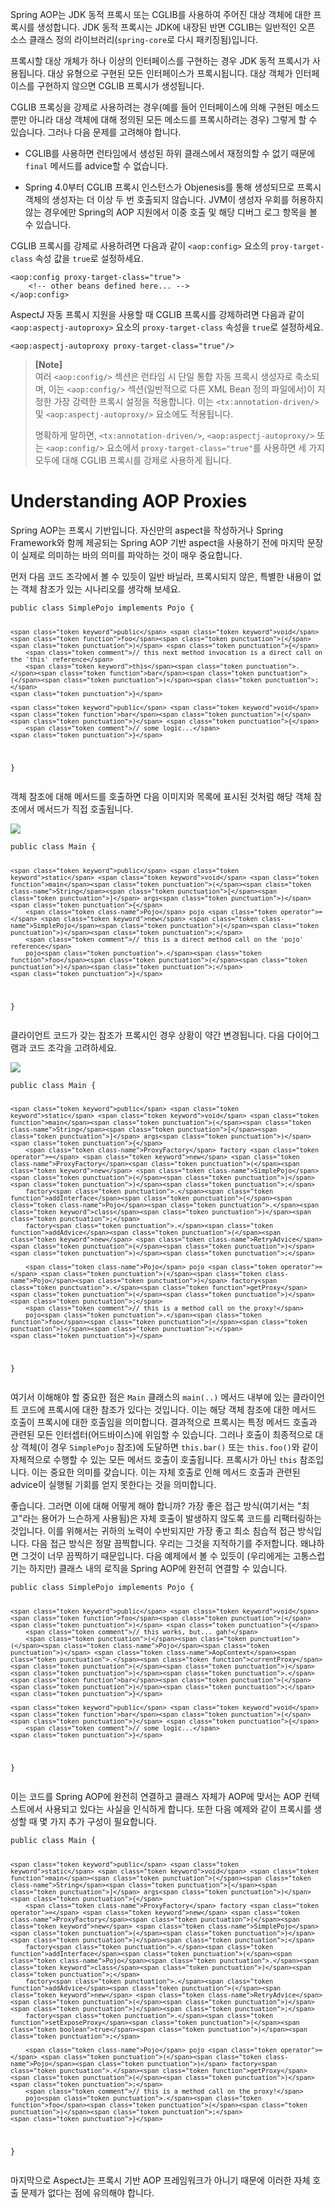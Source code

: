 <p>Spring AOP는 JDK 동적 프록시 또는 CGLIB를 사용하여 주어진 대상 객체에 대한 프록시를 생성합니다. JDK 동적 프록시는 JDK에 내장된 반면 CGLIB는 일반적인 오픈 소스 클래스 정의 라이브러리(<code>spring-core</code>로 다시 패키징됨)입니다.</p>
<p>프록시할 대상 개체가 하나 이상의 인터페이스를 구현하는 경우 JDK 동적 프록시가 사용됩니다. 대상 유형으로 구현된 모든 인터페이스가 프록시됩니다. 대상 객체가 인터페이스를 구현하지 않으면 CGLIB 프록시가 생성됩니다.</p>
<p>CGLIB 프록싱을 강제로 사용하려는 경우(예를 들어 인터페이스에 의해 구현된 메소드뿐만 아니라 대상 객체에 대해 정의된 모든 메소드를 프록시하려는 경우) 그렇게 할 수 있습니다. 그러나 다음 문제를 고려해야 합니다.</p>
<ul>
<li>
<p>CGLIB를 사용하면 런타임에서 생성된 하위 클래스에서 재정의할 수 없기 때문에 <code>final</code> 메서드를 advice할 수 없습니다.</p>
</li>
<li>
<p>Spring 4.0부터 CGLIB 프록시 인스턴스가 Objenesis를 통해 생성되므로 프록시 객체의 생성자는 더 이상 두 번 호출되지 않습니다. JVM이 생성자 우회를 허용하지 않는 경우에만 Spring의 AOP 지원에서 이중 호출 및 해당 디버그 로그 항목을 볼 수 있습니다.</p>
</li>
</ul>
<p>CGLIB 프록시를 강제로 사용하려면 다음과 같이 <code>&lt;aop:config&gt;</code> 요소의 <code>proy-target-class</code> 속성 값을 <code>true</code>로 설정하세요.</p>
<pre><code class="language-xml"><span class="token tag"><span class="token tag"><span class="token punctuation">&lt;</span><span class="token namespace">aop:</span>config</span> <span class="token attr-name">proxy-target-class</span><span class="token attr-value"><span class="token punctuation">=</span><span class="token punctuation">"</span>true<span class="token punctuation">"</span></span><span class="token punctuation">&gt;</span></span>
	<span class="token comment">&lt;!-- other beans defined here... --&gt;</span>
<span class="token tag"><span class="token tag"><span class="token punctuation">&lt;/</span><span class="token namespace">aop:</span>config</span><span class="token punctuation">&gt;</span></span></code></pre>
<p>AspectJ 자동 프록시 지원을 사용할 때 CGLIB 프록시를 강제하려면 다음과 같이 <code>&lt;aop:aspectj-autoproxy&gt;</code> 요소의 <code>proxy-target-class</code> 속성을 <code>true</code>로 설정하세요.</p>
<pre><code class="language-xml"><span class="token tag"><span class="token tag"><span class="token punctuation">&lt;</span><span class="token namespace">aop:</span>aspectj-autoproxy</span> <span class="token attr-name">proxy-target-class</span><span class="token attr-value"><span class="token punctuation">=</span><span class="token punctuation">"</span>true<span class="token punctuation">"</span></span><span class="token punctuation">/&gt;</span></span></code></pre>
<blockquote>
<p><strong>[Note]</strong><br>
여러 <code>&lt;aop:config/&gt;</code> 섹션은 런타임 시 단일 통합 자동 프록시 생성자로 축소되며, 이는 <code>&lt;aop:config/&gt;</code> 섹션(일반적으로 다른 XML Bean 정의 파일에서)이 지정한 가장 강력한 프록시 설정을 적용합니다. 이는 <code>&lt;tx:annotation-driven/&gt;</code> 및 <code>&lt;aop:aspectj-autoproxy/&gt;</code> 요소에도 적용됩니다.</p>
<p>명확하게 말하면, <code>&lt;tx:annotation-driven/&gt;</code>, <code>&lt;aop:aspectj-autoproxy/&gt;</code> 또는 <code>&lt;aop:config/&gt;</code> 요소에서 <code>proxy-target-class="true"</code>를 사용하면 세 가지 모두에 대해 CGLIB 프록시를 강제로 사용하게 됩니다.</p>
</blockquote>
<h1 id="understanding-aop-proxies">Understanding AOP Proxies</h1>
<p>Spring AOP는 프록시 기반입니다. 자신만의 aspect을 작성하거나 Spring Framework와 함께 제공되는 Spring AOP 기반 aspect을 사용하기 전에 마지막 문장이 실제로 의미하는 바의 의미를 파악하는 것이 매우 중요합니다.</p>
<p>먼저 다음 코드 조각에서 볼 수 있듯이 일반 바닐라, 프록시되지 않은, 특별한 내용이 없는 객체 참조가 있는 시나리오를 생각해 보세요.</p>
<pre><code class="language-java"><span class="token keyword">public</span> <span class="token keyword">class</span> <span class="token class-name">SimplePojo</span> <span class="token keyword">implements</span> <span class="token class-name">Pojo</span> <span class="token punctuation">{</span>

	<span class="token keyword">public</span> <span class="token keyword">void</span> <span class="token function">foo</span><span class="token punctuation">(</span><span class="token punctuation">)</span> <span class="token punctuation">{</span>
		<span class="token comment">// this next method invocation is a direct call on the 'this' reference</span>
		<span class="token keyword">this</span><span class="token punctuation">.</span><span class="token function">bar</span><span class="token punctuation">(</span><span class="token punctuation">)</span><span class="token punctuation">;</span>
	<span class="token punctuation">}</span>

	<span class="token keyword">public</span> <span class="token keyword">void</span> <span class="token function">bar</span><span class="token punctuation">(</span><span class="token punctuation">)</span> <span class="token punctuation">{</span>
		<span class="token comment">// some logic...</span>
	<span class="token punctuation">}</span>
<span class="token punctuation">}</span></code></pre>
<p>객체 참조에 대해 메서드를 호출하면 다음 이미지와 목록에 표시된 것처럼 해당 객체 참조에서 메서드가 직접 호출됩니다.</p>
<p><img src="https://docs.spring.io/spring-framework/reference/_images/aop-proxy-plain-pojo-call.png"></p>
<pre><code class="language-java"><span class="token keyword">public</span> <span class="token keyword">class</span> <span class="token class-name">Main</span> <span class="token punctuation">{</span>

	<span class="token keyword">public</span> <span class="token keyword">static</span> <span class="token keyword">void</span> <span class="token function">main</span><span class="token punctuation">(</span><span class="token class-name">String</span><span class="token punctuation">[</span><span class="token punctuation">]</span> args<span class="token punctuation">)</span> <span class="token punctuation">{</span>
		<span class="token class-name">Pojo</span> pojo <span class="token operator">=</span> <span class="token keyword">new</span> <span class="token class-name">SimplePojo</span><span class="token punctuation">(</span><span class="token punctuation">)</span><span class="token punctuation">;</span>
		<span class="token comment">// this is a direct method call on the 'pojo' reference</span>
		pojo<span class="token punctuation">.</span><span class="token function">foo</span><span class="token punctuation">(</span><span class="token punctuation">)</span><span class="token punctuation">;</span>
	<span class="token punctuation">}</span>
<span class="token punctuation">}</span></code></pre>
<p>클라이언트 코드가 갖는 참조가 프록시인 경우 상황이 약간 변경됩니다. 다음 다이어그램과 코드 조각을 고려하세요.</p>
<p><img src="https://docs.spring.io/spring-framework/reference/_images/aop-proxy-call.png"></p>
<pre><code class="language-java"><span class="token keyword">public</span> <span class="token keyword">class</span> <span class="token class-name">Main</span> <span class="token punctuation">{</span>

	<span class="token keyword">public</span> <span class="token keyword">static</span> <span class="token keyword">void</span> <span class="token function">main</span><span class="token punctuation">(</span><span class="token class-name">String</span><span class="token punctuation">[</span><span class="token punctuation">]</span> args<span class="token punctuation">)</span> <span class="token punctuation">{</span>
		<span class="token class-name">ProxyFactory</span> factory <span class="token operator">=</span> <span class="token keyword">new</span> <span class="token class-name">ProxyFactory</span><span class="token punctuation">(</span><span class="token keyword">new</span> <span class="token class-name">SimplePojo</span><span class="token punctuation">(</span><span class="token punctuation">)</span><span class="token punctuation">)</span><span class="token punctuation">;</span>
		factory<span class="token punctuation">.</span><span class="token function">addInterface</span><span class="token punctuation">(</span><span class="token class-name">Pojo</span><span class="token punctuation">.</span><span class="token keyword">class</span><span class="token punctuation">)</span><span class="token punctuation">;</span>
		factory<span class="token punctuation">.</span><span class="token function">addAdvice</span><span class="token punctuation">(</span><span class="token keyword">new</span> <span class="token class-name">RetryAdvice</span><span class="token punctuation">(</span><span class="token punctuation">)</span><span class="token punctuation">)</span><span class="token punctuation">;</span>

		<span class="token class-name">Pojo</span> pojo <span class="token operator">=</span> <span class="token punctuation">(</span><span class="token class-name">Pojo</span><span class="token punctuation">)</span> factory<span class="token punctuation">.</span><span class="token function">getProxy</span><span class="token punctuation">(</span><span class="token punctuation">)</span><span class="token punctuation">;</span>
		<span class="token comment">// this is a method call on the proxy!</span>
		pojo<span class="token punctuation">.</span><span class="token function">foo</span><span class="token punctuation">(</span><span class="token punctuation">)</span><span class="token punctuation">;</span>
	<span class="token punctuation">}</span>
<span class="token punctuation">}</span></code></pre>
<p>여기서 이해해야 할 중요한 점은 <code>Main</code> 클래스의 <code>main(..)</code> 메서드 내부에 있는 클라이언트 코드에 프록시에 대한 참조가 있다는 것입니다. 이는 해당 객체 참조에 대한 메서드 호출이 프록시에 대한 호출임을 의미합니다. 결과적으로 프록시는 특정 메서드 호출과 관련된 모든 인터셉터(어드바이스)에 위임할 수 있습니다. 그러나 호출이 최종적으로 대상 객체(이 경우 <code>SimplePojo</code> 참조)에 도달하면 <code>this.bar()</code> 또는 <code>this.foo()</code>와 같이 자체적으로 수행할 수 있는 모든 메서드 호출이 호출됩니다. 프록시가 아닌 <code>this</code> 참조입니다. 이는 중요한 의미를 갖습니다. 이는 자체 호출로 인해 메서드 호출과 관련된 advice이 실행될 기회를 얻지 못한다는 것을 의미합니다.</p>
<p>좋습니다. 그러면 이에 대해 어떻게 해야 합니까? 가장 좋은 접근 방식(여기서는 "최고"라는 용어가 느슨하게 사용됨)은 자체 호출이 발생하지 않도록 코드를 리팩터링하는 것입니다. 이를 위해서는 귀하의 노력이 수반되지만 가장 좋고 최소 침습적 접근 방식입니다. 다음 접근 방식은 정말 끔찍합니다. 우리는 그것을 지적하기를 주저합니다. 왜냐하면 그것이 너무 끔찍하기 때문입니다. 다음 예제에서 볼 수 있듯이 (우리에게는 고통스럽기는 하지만) 클래스 내의 로직을 Spring AOP에 완전히 연결할 수 있습니다.</p>
<pre><code class="language-java"><span class="token keyword">public</span> <span class="token keyword">class</span> <span class="token class-name">SimplePojo</span> <span class="token keyword">implements</span> <span class="token class-name">Pojo</span> <span class="token punctuation">{</span>

	<span class="token keyword">public</span> <span class="token keyword">void</span> <span class="token function">foo</span><span class="token punctuation">(</span><span class="token punctuation">)</span> <span class="token punctuation">{</span>
		<span class="token comment">// this works, but... gah!</span>
		<span class="token punctuation">(</span><span class="token punctuation">(</span><span class="token class-name">Pojo</span><span class="token punctuation">)</span> <span class="token class-name">AopContext</span><span class="token punctuation">.</span><span class="token function">currentProxy</span><span class="token punctuation">(</span><span class="token punctuation">)</span><span class="token punctuation">)</span><span class="token punctuation">.</span><span class="token function">bar</span><span class="token punctuation">(</span><span class="token punctuation">)</span><span class="token punctuation">;</span>
	<span class="token punctuation">}</span>

	<span class="token keyword">public</span> <span class="token keyword">void</span> <span class="token function">bar</span><span class="token punctuation">(</span><span class="token punctuation">)</span> <span class="token punctuation">{</span>
		<span class="token comment">// some logic...</span>
	<span class="token punctuation">}</span>
<span class="token punctuation">}</span></code></pre>
<p>이는 코드를 Spring AOP에 완전히 연결하고 클래스 자체가 AOP에 맞서는 AOP 컨텍스트에서 사용되고 있다는 사실을 인식하게 합니다. 또한 다음 예제와 같이 프록시를 생성할 때 몇 가지 추가 구성이 필요합니다.</p>
<pre><code class="language-java"><span class="token keyword">public</span> <span class="token keyword">class</span> <span class="token class-name">Main</span> <span class="token punctuation">{</span>

	<span class="token keyword">public</span> <span class="token keyword">static</span> <span class="token keyword">void</span> <span class="token function">main</span><span class="token punctuation">(</span><span class="token class-name">String</span><span class="token punctuation">[</span><span class="token punctuation">]</span> args<span class="token punctuation">)</span> <span class="token punctuation">{</span>
		<span class="token class-name">ProxyFactory</span> factory <span class="token operator">=</span> <span class="token keyword">new</span> <span class="token class-name">ProxyFactory</span><span class="token punctuation">(</span><span class="token keyword">new</span> <span class="token class-name">SimplePojo</span><span class="token punctuation">(</span><span class="token punctuation">)</span><span class="token punctuation">)</span><span class="token punctuation">;</span>
		factory<span class="token punctuation">.</span><span class="token function">addInterface</span><span class="token punctuation">(</span><span class="token class-name">Pojo</span><span class="token punctuation">.</span><span class="token keyword">class</span><span class="token punctuation">)</span><span class="token punctuation">;</span>
		factory<span class="token punctuation">.</span><span class="token function">addAdvice</span><span class="token punctuation">(</span><span class="token keyword">new</span> <span class="token class-name">RetryAdvice</span><span class="token punctuation">(</span><span class="token punctuation">)</span><span class="token punctuation">)</span><span class="token punctuation">;</span>
		factory<span class="token punctuation">.</span><span class="token function">setExposeProxy</span><span class="token punctuation">(</span><span class="token boolean">true</span><span class="token punctuation">)</span><span class="token punctuation">;</span>

		<span class="token class-name">Pojo</span> pojo <span class="token operator">=</span> <span class="token punctuation">(</span><span class="token class-name">Pojo</span><span class="token punctuation">)</span> factory<span class="token punctuation">.</span><span class="token function">getProxy</span><span class="token punctuation">(</span><span class="token punctuation">)</span><span class="token punctuation">;</span>
		<span class="token comment">// this is a method call on the proxy!</span>
		pojo<span class="token punctuation">.</span><span class="token function">foo</span><span class="token punctuation">(</span><span class="token punctuation">)</span><span class="token punctuation">;</span>
	<span class="token punctuation">}</span>
<span class="token punctuation">}</span></code></pre>
<p>마지막으로 AspectJ는 프록시 기반 AOP 프레임워크가 아니기 때문에 이러한 자체 호출 문제가 없다는 점에 유의해야 합니다.</p>